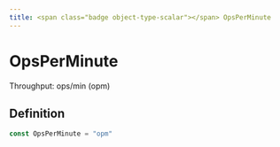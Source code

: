```yaml
---
title: <span class="badge object-type-scalar"></span> OpsPerMinute
---
```

# <span class="badge object-type-scalar"></span> OpsPerMinute

Throughput: ops/min (opm)

## Definition

```go
const OpsPerMinute = "opm"
```
